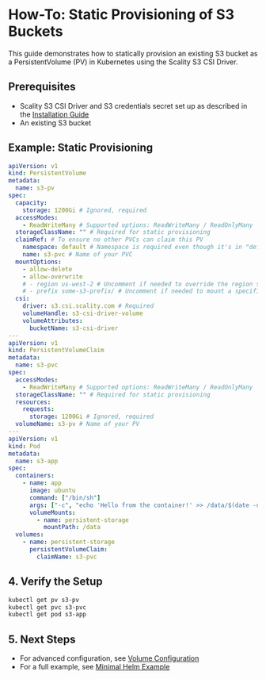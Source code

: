 # How-To: Static Provisioning of S3 Buckets

This guide demonstrates how to statically provision an existing S3 bucket as a PersistentVolume (PV) in Kubernetes using the Scality S3 CSI Driver.

## Prerequisites

- Scality S3 CSI Driver and S3 credentials secret set up as described in the [Installation Guide](../driver-deployment/detailed-installation.md)
- An existing S3 bucket

## Example: Static Provisioning

```yaml
apiVersion: v1
kind: PersistentVolume
metadata:
  name: s3-pv
spec:
  capacity:
    storage: 1200Gi # Ignored, required
  accessModes:
    - ReadWriteMany # Supported options: ReadWriteMany / ReadOnlyMany
  storageClassName: "" # Required for static provisioning
  claimRef: # To ensure no other PVCs can claim this PV
    namespace: default # Namespace is required even though it's in "default" namespace.
    name: s3-pvc # Name of your PVC
  mountOptions:
    - allow-delete
    - allow-overwrite
    # - region us-west-2 # Uncomment if needed to override the region specified in driver configuration
    # - prefix some-s3-prefix/ # Uncomment if needed to mount a specific prefix of the bucket, remove if not needed
  csi:
    driver: s3.csi.scality.com # Required
    volumeHandle: s3-csi-driver-volume
    volumeAttributes:
      bucketName: s3-csi-driver
---
apiVersion: v1
kind: PersistentVolumeClaim
metadata:
  name: s3-pvc
spec:
  accessModes:
    - ReadWriteMany # Supported options: ReadWriteMany / ReadOnlyMany
  storageClassName: "" # Required for static provisioning
  resources:
    requests:
      storage: 1200Gi # Ignored, required
  volumeName: s3-pv # Name of your PV
---
apiVersion: v1
kind: Pod
metadata:
  name: s3-app
spec:
  containers:
    - name: app
      image: ubuntu
      command: ["/bin/sh"]
      args: ["-c", "echo 'Hello from the container!' >> /data/$(date -u).txt; tail -f /dev/null"]
      volumeMounts:
        - name: persistent-storage
          mountPath: /data
  volumes:
    - name: persistent-storage
      persistentVolumeClaim:
        claimName: s3-pvc
```

## 4. Verify the Setup

```bash
kubectl get pv s3-pv
kubectl get pvc s3-pvc
kubectl get pod s3-app
```

## 5. Next Steps

- For advanced configuration, see [Volume Configuration](../configuration/volume-configuration.md)
- For a full example, see [Minimal Helm Example](../examples/minimal-helm.yaml)
